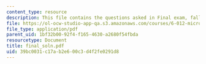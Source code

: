 ```yaml
---
content_type: resource
description: This file contains the questions asked in Final exam, fall 2005.
file: https://ol-ocw-studio-app-qa.s3.amazonaws.com/courses/6-012-microelectronic-devices-and-circuits-fall-2005/39bc0031c17ab2e600c3d4f2fe0291d8_final_soln.pdf
file_type: application/pdf
parent_uid: 1bf32b00-92f4-f165-4630-a2680f54fbda
resourcetype: Document
title: final_soln.pdf
uid: 39bc0031-c17a-b2e6-00c3-d4f2fe0291d8
---
```

